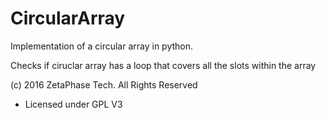 # CircularArray
Implementation of a circular array in python.

Checks if ciruclar array has a loop that covers all the slots within the array

(c) 2016 ZetaPhase Tech. All Rights Reserved
- Licensed under GPL V3
